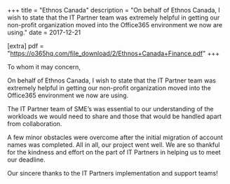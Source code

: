 +++
title = "Ethnos Canada"
description = "On behalf of Ethnos Canada, I wish to state that the lT Partner team was extremely helpful in getting our non-profit organization moved into the Office365 environment we now are using."
date = 2017-12-21

[extra]
pdf = "https://o365hq.com/file_download/2/Ethnos+Canada+Finance.pdf"
+++

To whom it may concern,

On behalf of Ethnos Canada, I wish to state that the lT Partner team was extremely helpful in getting our non-profit organization moved into the Office365 environment we now are using.

The lT Partner team of SME&#8217;s was essential to our understanding of the workloads we would need to share and those that would be handled apart from collaboration.

A few minor obstacles were overcome after the initial migration of account names was completed. All in all, our project went well. We are so thankful for the kindness and effort on the part of lT Partners in helping us to meet our deadline.

Our sincere thanks to the lT Partners implementation and support teams!